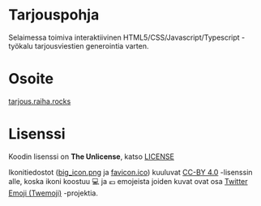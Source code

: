 # Tarjouspohja
Selaimessa toimiva interaktiivinen HTML5/CSS/Javascript/Typescript -työkalu tarjousviestien generointia varten.

# Osoite
[tarjous.raiha.rocks](https://tarjous.raiha.rocks/)

# Lisenssi

Koodin lisenssi on **The Unlicense**, katso [LICENSE](https://github.com/mcraiha/Tarjouspohja/blob/master/LICENSE)

Ikonitiedostot ([big_icon.png](big_icon.png) ja [favicon.ico](src/favicon.ico)) kuuluvat [CC-BY 4.0](https://creativecommons.org/licenses/by/4.0/) -lisenssin alle, koska ikoni koostuu 💻 ja 💶 emojeista joiden kuvat ovat osa [Twitter Emoji (Twemoji)](https://github.com/twitter/twemoji) -projektia.

